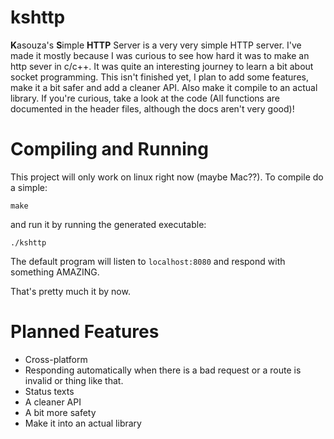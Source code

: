 # kshttp
**K**asouza's **S**imple **HTTP** Server is a very very simple HTTP server. I've made it mostly because I was curious to see how hard it was to make an http sever in c/c++.
It was quite an interesting journey to learn a bit about socket programming. This isn't finished yet, I plan to add some features, make it a bit safer and add a cleaner API. Also make it compile to an actual library.
If you're curious, take a look at the code (All functions are documented in the header files, although the docs aren't very good)!

# Compiling and Running
This project will only work on linux right now (maybe Mac??).
To compile do a simple:

`make`

and run it by running the generated executable:

`./kshttp`

The default program will listen to `localhost:8080` and respond with something AMAZING.

That's pretty much it by now.

# Planned Features
- Cross-platform
- Responding automatically when there is a bad request or a route is invalid or thing like that.
- Status texts
- A cleaner API
- A bit more safety
- Make it into an actual library
